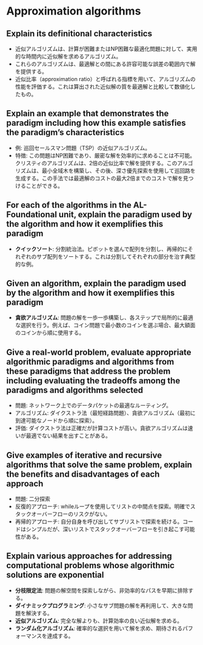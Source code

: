 # Approximation algorithms

## Explain its definitional characteristics
- 近似アルゴリズムは、計算が困難またはNP困難な最適化問題に対して、実用的な時間内に近似解を求めるアルゴリズム。
- これらのアルゴリズムは、最適解との間にある許容可能な誤差の範囲内で解を提供する。
- 近似比率（approximation ratio）と呼ばれる指標を用いて、アルゴリズムの性能を評価する。これは算出された近似解の質を最適解と比較して数値化したもの。

## Explain an example that demonstrates the paradigm including how this example satisfies the paradigm’s characteristics
- 例: 巡回セールスマン問題（TSP）の近似アルゴリズム。
- 特徴: この問題はNP困難であり、厳密な解を効率的に求めることは不可能。クリスティのアルゴリズムは、2倍の近似比率で解を提供する。このアルゴリズムは、最小全域木を構築し、その後、深さ優先探索を使用して巡回路を生成する。この手法では最適解のコストの最大2倍までのコストで解を見つけることができる。

## For each of the algorithms in the AL-Foundational unit, explain the paradigm used by the algorithm and how it exemplifies this paradigm
- **クイックソート**: 分割統治法。ピボットを選んで配列を分割し、再帰的にそれぞれのサブ配列をソートする。これは分割してそれぞれの部分を治す典型的な例。

## Given an algorithm, explain the paradigm used by the algorithm and how it exemplifies this paradigm
- **貪欲アルゴリズム**: 問題の解を一歩一歩構築し、各ステップで局所的に最適な選択を行う。例えば、コイン問題で最小数のコインを選ぶ場合、最大額面のコインから順に使用する。

## Give a real-world problem, evaluate appropriate algorithmic paradigms and algorithms from these paradigms that address the problem including evaluating the tradeoffs among the paradigms and algorithms selected
- 問題: ネットワーク上でのデータパケットの最適なルーティング。
- アルゴリズム: ダイクストラ法（最短経路問題）、貪欲アルゴリズム（最初に到達可能なノードから順に探索）。
- 評価: ダイクストラ法は正確だが計算コストが高い。貪欲アルゴリズムは速いが最適でない結果を出すことがある。

## Give examples of iterative and recursive algorithms that solve the same problem, explain the benefits and disadvantages of each approach
- 問題: 二分探索
- 反復的アプローチ: whileループを使用してリストの中間点を探索。明確でスタックオーバーフローのリスクがない。
- 再帰的アプローチ: 自分自身を呼び出してサブリストで探索を続ける。コードはシンプルだが、深いリストでスタックオーバーフローを引き起こす可能性がある。

## Explain various approaches for addressing computational problems whose algorithmic solutions are exponential
- **分枝限定法**: 問題の解空間を探索しながら、非効率的なパスを早期に排除する。
- **ダイナミックプログラミング**: 小さなサブ問題の解を再利用して、大きな問題を解決する。
- **近似アルゴリズム**: 完全な解よりも、計算効率の良い近似解を求める。
- **ランダム化アルゴリズム**: 確率的な選択を用いて解を求め、期待されるパフォーマンスを達成する。
